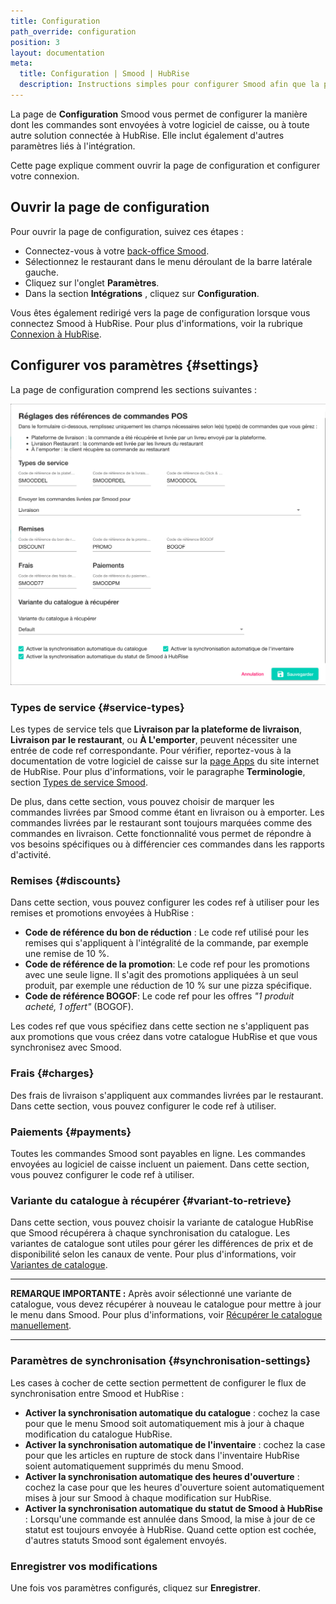 ```yaml
---
title: Configuration
path_override: configuration
position: 3
layout: documentation
meta:
  title: Configuration | Smood | HubRise
  description: Instructions simples pour configurer Smood afin que la plateforme fonctionne parfaitement avec le logiciel de caisse ou d'autres applications connectées à HubRise.
---
```


La page de **Configuration** Smood vous permet de configurer la manière dont les commandes sont envoyées à votre logiciel de caisse, ou à toute autre solution connectée à HubRise. Elle inclut également d'autres paramètres liés à l'intégration.

Cette page explique comment ouvrir la page de configuration et configurer votre connexion.

## Ouvrir la page de configuration

Pour ouvrir la page de configuration, suivez ces étapes :

- Connectez-vous à votre [back-office Smood](https://manager.smood.ch).
- Sélectionnez le restaurant dans le menu déroulant de la barre latérale gauche.
- Cliquez sur l'onglet **Paramètres**.
- Dans la section **Intégrations** , cliquez sur **Configuration**.

Vous êtes également redirigé vers la page de configuration lorsque vous connectez Smood à HubRise. Pour plus d'informations, voir la rubrique [Connexion à HubRise](/apps/smood/connect-hubrise).

## Configurer vos paramètres {#settings}

La page de configuration comprend les sections suivantes :

![Page de configuration Smood](./images/003-smood-configuration.png)

### Types de service {#service-types}

Les types de service tels que **Livraison par la plateforme de livraison**, **Livraison par le restaurant**, ou **À L'emporter**, peuvent nécessiter une entrée de code ref correspondante. Pour vérifier, reportez-vous à la documentation de votre logiciel de caisse sur la [page Apps](/apps) du site internet de HubRise. Pour plus d'informations, voir le paragraphe **Terminologie**, section [Types de service Smood](/apps/smood/terminology#smood-service-types).

De plus, dans cette section, vous pouvez choisir de marquer les commandes livrées par Smood comme étant en livraison ou à emporter. Les commandes livrées par le restaurant sont toujours marquées comme des commandes en livraison. Cette fonctionnalité vous permet de répondre à vos besoins spécifiques ou à différencier ces commandes dans les rapports d'activité.

### Remises {#discounts}

Dans cette section, vous pouvez configurer les codes ref à utiliser pour les remises et promotions envoyées à HubRise :

- **Code de référence du bon de réduction** : Le code ref utilisé pour les remises qui s'appliquent à l'intégralité de la commande, par exemple une remise de 10 %.
- **Code de référence de la promotion**: Le code ref pour les promotions avec une seule ligne. Il s'agit des promotions appliquées à un seul produit, par exemple une réduction de 10 % sur une pizza spécifique.
- **Code de référence BOGOF**: Le code ref pour les offres _"1 produit acheté, 1 offert"_ (BOGOF).

Les codes ref que vous spécifiez dans cette section ne s'appliquent pas aux promotions que vous créez dans votre catalogue HubRise et que vous synchronisez avec Smood.

### Frais {#charges}

Des frais de livraison s'appliquent aux commandes livrées par le restaurant. Dans cette section, vous pouvez configurer le code ref à utiliser.

### Paiements {#payments}

Toutes les commandes Smood sont payables en ligne. Les commandes envoyées au logiciel de caisse incluent un paiement. Dans cette section, vous pouvez configurer le code ref à utiliser.

### Variante du catalogue à récupérer {#variant-to-retrieve}

Dans cette section, vous pouvez choisir la variante de catalogue HubRise que Smood récupérera à chaque synchronisation du catalogue. Les variantes de catalogue sont utiles pour gérer les différences de prix et de disponibilité selon les canaux de vente. Pour plus d'informations, voir [Variantes de catalogue](https://hubrise.com/blog/catalog-variants).

---

**REMARQUE IMPORTANTE :** Après avoir sélectionné une variante de catalogue, vous devez récupérer à nouveau le catalogue pour mettre à jour le menu dans Smood. Pour plus d'informations, voir [Récupérer le catalogue manuellement](/apps/smood/pull-catalog#manual-pull).

---

### Paramètres de synchronisation {#synchronisation-settings}

Les cases à cocher de cette section permettent de configurer le flux de synchronisation entre Smood et HubRise :

- **Activer la synchronisation automatique du catalogue** : cochez la case pour que le menu Smood soit automatiquement mis à jour à chaque modification du catalogue HubRise.
- **Activer la synchronisation automatique de l'inventaire** : cochez la case pour que les articles en rupture de stock dans l'inventaire HubRise soient automatiquement supprimés du menu Smood.
- **Activer la synchronisation automatique des heures d'ouverture** : cochez la case pour que les heures d'ouverture soient automatiquement mises à jour sur Smood à chaque modification sur HubRise.
- **Activer la synchronisation automatique du statut de Smood à HubRise** : Lorsqu'une commande est annulée dans Smood, la mise à jour de ce statut est toujours envoyée à HubRise. Quand cette option est cochée, d'autres statuts Smood sont également envoyés.

### Enregistrer vos modifications

Une fois vos paramètres configurés, cliquez sur **Enregistrer**.
